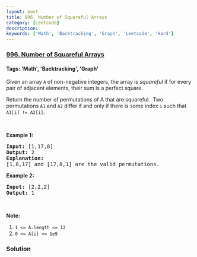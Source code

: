 ```yaml
---
layout: post
title: 996. Number of Squareful Arrays
category: [Leetcode]
description: 
keywords: ['Math', 'Backtracking', 'Graph', 'Leetcode', 'Hard']
---
```

### [996. Number of Squareful Arrays](https://leetcode.com/problems/number-of-squareful-arrays)

#### Tags: 'Math', 'Backtracking', 'Graph'

<div class="content__u3I1 question-content__JfgR"><div><p>Given an array <code>A</code> of non-negative integers, the array is <em>squareful</em> if for every pair of adjacent elements, their sum is a perfect square.</p>
<p>Return the number of permutations of A that are squareful.  Two permutations <code>A1</code> and <code>A2</code> differ if and only if there is some index <code>i</code> such that <code>A1[i] != A2[i]</code>.</p>
<p> </p>
<p><strong>Example 1:</strong></p>
<pre><strong>Input: </strong><span id="example-input-1-1">[1,17,8]</span>
<strong>Output: </strong><span id="example-output-1">2</span>
<strong>Explanation: </strong>
[1,8,17] and [17,8,1] are the valid permutations.
</pre>
<p><strong>Example 2:</strong></p>
<pre><strong>Input: </strong><span id="example-input-2-1">[2,2,2]</span>
<strong>Output: </strong><span id="example-output-2">1</span>
</pre>
<p> </p>
<p><strong>Note:</strong></p>
<ol>
<li><code>1 &lt;= A.length &lt;= 12</code></li>
<li><code>0 &lt;= A[i] &lt;= 1e9</code></li>
</ol></div></div>

### Solution
